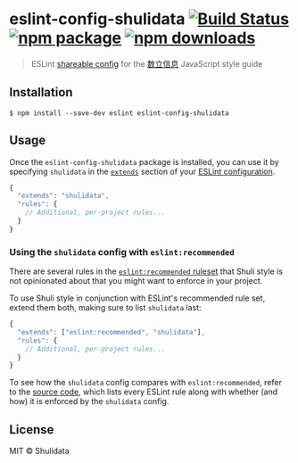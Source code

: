 # eslint-config-shulidata [![Build Status](https://travis-ci.org/Shuli-FE/eslint-config-shulidata.svg?branch=master)](https://travis-ci.org/Shuli-FE/eslint-config-shulidata) [![npm package](https://img.shields.io/npm/v/eslint-config-shulidata.svg)](https://www.npmjs.org/package/eslint-config-shulidata) [![npm downloads](http://img.shields.io/npm/dm/eslint-config-shulidata.svg)](https://www.npmjs.org/package/eslint-config-shulidata)> ESLint [shareable config](http://eslint.org/docs/developer-guide/shareable-configs.html) for the [数立信息](www.shulidata.com) JavaScript style guide## Installation```$ npm install --save-dev eslint eslint-config-shulidata```## UsageOnce the `eslint-config-shulidata` package is installed, you can use it by specifying `shulidata` in the [`extends`](http://eslint.org/docs/user-guide/configuring#extending-configuration-files) section of your [ESLint configuration](http://eslint.org/docs/user-guide/configuring).```js{  "extends": "shulidata",  "rules": {    // Additional, per-project rules...  }}```### Using the `shulidata` config with `eslint:recommended`There are several rules in the [`eslint:recommended` ruleset](http://eslint.org/docs/rules/) that Shuli style is not opinionated about that you might want to enforce in your project.To use Shuli style in conjunction with ESLint's recommended rule set, extend them both, making sure to list `shulidata` last:```js{  "extends": ["eslint:recommended", "shulidata"],  "rules": {    // Additional, per-project rules...  }}```To see how the `shulidata` config compares with `eslint:recommended`, refer to the [source code](https://github.com/Shuli-FE/eslint-config-shulidata/tree/master/rules), which lists every ESLint rule along with whether (and how) it is enforced by the `shulidata` config.## LicenseMIT © Shulidata